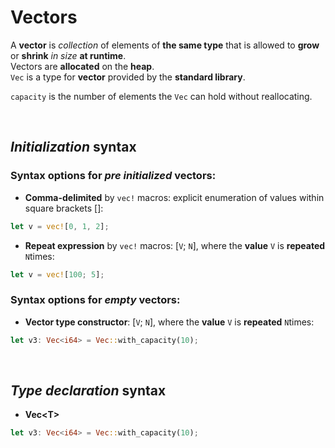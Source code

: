 # Vectors
A **vector** is *collection* of elements of **the same type** that is allowed to **grow** or **shrink** *in size* **at runtime**.<br>
Vectors are **allocated** on the **heap**.<br>
``Vec`` is a type for **vector** provided by the **standard library**.<br>

``capacity`` is the number of elements the ``Vec`` can hold without reallocating.

<br>

## *Initialization* syntax
### Syntax options for *pre initialized* vectors:
- **Comma-delimited** by ``vec!`` macros: explicit enumeration of values within square brackets \[\]:
```Rust
let v = vec![0, 1, 2];
```

- **Repeat expression** by ``vec!`` macros: \[``V``; ``N``\], where the **value** ``V`` is **repeated** ``N``times:
```Rust
let v = vec![100; 5];
```

### Syntax options for *empty* vectors:
- **Vector type constructor**: \[``V``; ``N``\], where the **value** ``V`` is **repeated** ``N``times:
```Rust
let v3: Vec<i64> = Vec::with_capacity(10);
```

<br>

## *Type declaration* syntax
- **Vec\<T\>**
```Rust
let v3: Vec<i64> = Vec::with_capacity(10);
```
